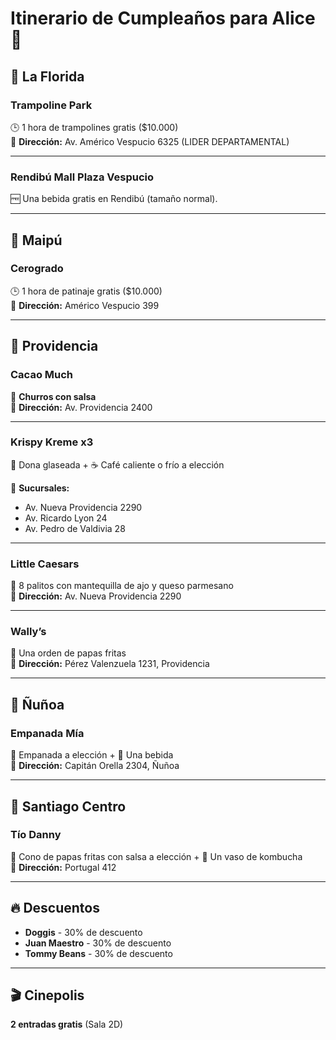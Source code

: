 # Itinerario de Cumpleaños para Alice 🎉

## 📍 La Florida

### Trampoline Park  
🕒 1 hora de trampolines gratis ($10.000)  
📍 **Dirección:** Av. Américo Vespucio 6325 (LIDER DEPARTAMENTAL)  

---

### Rendibú Mall Plaza Vespucio  
🆓 Una bebida gratis en Rendibú (tamaño normal).  

---

## 📍 Maipú

### Cerogrado  
🕒 1 hora de patinaje gratis ($10.000)  
📍 **Dirección:** Américo Vespucio 399  

---

## 📍 Providencia

### Cacao Much  
🍩 **Churros con salsa**  
📍 **Dirección:** Av. Providencia 2400  

---

### Krispy Kreme x3  
🍩 Dona glaseada + ☕ Café caliente o frío a elección  

📍 **Sucursales:**  
- Av. Nueva Providencia 2290  
- Av. Ricardo Lyon 24  
- Av. Pedro de Valdivia 28  

---

### Little Caesars  
🧄 8 palitos con mantequilla de ajo y queso parmesano  
📍 **Dirección:** Av. Nueva Providencia 2290  

---

### Wally’s  
🍟 Una orden de papas fritas  
📍 **Dirección:** Pérez Valenzuela 1231, Providencia  

---

## 📍 Ñuñoa  

### Empanada Mía  
🥟 Empanada a elección + 🥤 Una bebida  
📍 **Dirección:** Capitán Orella 2304, Ñuñoa  

---

## 📍 Santiago Centro  

### Tío Danny  
🍟 Cono de papas fritas con salsa a elección + 🥤 Un vaso de kombucha  
📍 **Dirección:** Portugal 412  

---

## 🔥 Descuentos  

- **Doggis** - 30% de descuento  
- **Juan Maestro** - 30% de descuento  
- **Tommy Beans** - 30% de descuento  

---

## 🎬 Cinepolis  
**2 entradas gratis** (Sala 2D)  
